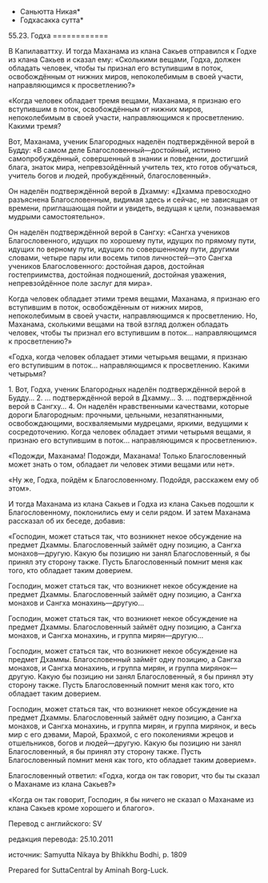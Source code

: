 * Саньютта Никая*
* Годхасакка сутта*

55\.23\. Годха
\=\=\=\=\=\=\=\=\=\=\=\=

В Капилаваттху\. И тогда Маханама из клана Сакьев отправился к Годхе из клана Сакьев и сказал ему: «Сколькими вещами, Годха, должен обладать человек, чтобы ты признал его вступившим в поток, освобождённым от нижних миров, непоколебимым в своей участи, направляющимся к просветлению?»

«Когда человек обладает тремя вещами, Маханама, я признаю его вступившим в поток, освобождённым от нижних миров, непоколебимым в своей участи, направляющимся к просветлению\. Какими тремя?

Вот, Маханама, ученик Благородных наделён подтверждённой верой в Будду: «В самом деле Благословенный—достойный, истинно самопробуждённый, совершенный в знании и поведении, достигший блага, знаток мира, непревзойдённый учитель тех, кто готов обучаться, учитель богов и людей, пробуждённый, благословенный»\.

Он наделён подтверждённой верой в Дхамму: «Дхамма превосходно разъяснена Благословенным, видимая здесь и сейчас, не зависящая от времени, приглашающая пойти и увидеть, ведущая к цели, познаваемая мудрыми самостоятельно»\.

Он наделён подтверждённой верой в Сангху: «Сангха учеников Благословенного, идущих по хорошему пути, идущих по прямому пути, идущих по верному пути, идущих по совершенному пути, другими словами, четыре пары или восемь типов личностей—это Сангха учеников Благословенного: достойная даров, достойная гостеприимства, достойная подношений, достойная уважения, непревзойдённое поле заслуг для мира»\.

Когда человек обладает этими тремя вещами, Маханама, я признаю его вступившим в поток, освобождённым от нижних миров, непоколебимым в своей участи, направляющимся к просветлению\. Но, Маханама, сколькими вещами на твой взгляд должен обладать человек, чтобы ты признал его вступившим в поток… направляющимся к просветлению?»

«Годха, когда человек обладает этими четырьмя вещами, я признаю его вступившим в поток… направляющимся к просветлению\. Какими четырьмя?

1\. Вот, Годха, ученик Благородных наделён подтверждённой верой в Будду…
2\. … подтверждённой верой в Дхамму…
3\. … подтверждённой верой в Сангху…
4\. Он наделён нравственными качествами, которые дороги Благородным: прочными, цельными, незапятнанными, освобождающими, восхваляемыми мудрецами, яркими, ведущими к сосредоточению\. Когда человек обладает этими четырьмя вещами, я признаю его вступившим в поток… направляющимся к просветлению»\.

«Подожди, Маханама\! Подожди, Маханама\! Только Благословенный может знать о том, обладает ли человек этими вещами или нет»\.

«Ну же, Годха, пойдём к Благословенному\. Подойдя, расскажем ему об этом»\.

И тогда Маханама из клана Сакьев и Годха из клана Сакьев подошли к Благословенному, поклонились ему и сели рядом\. И затем Маханама рассказал об их беседе, добавив:

«Господин, может статься так, что возникнет некое обсуждение на предмет Дхаммы\. Благословенный займёт одну позицию, а Сангха монахов—другую\. Какую бы позицию ни занял Благословенный, я бы принял эту сторону также\. Пусть Благословенный помнит меня как того, кто обладает таким доверием\.

Господин, может статься так, что возникнет некое обсуждение на предмет Дхаммы\. Благословенный займёт одну позицию, а Сангха монахов и Сангха монахинь—другую…

Господин, может статься так, что возникнет некое обсуждение на предмет Дхаммы\. Благословенный займёт одну позицию, а Сангха монахов, и Сангха монахинь, и группа мирян—другую…

Господин, может статься так, что возникнет некое обсуждение на предмет Дхаммы\. Благословенный займёт одну позицию, а Сангха монахов, и Сангха монахинь, и группа мирян, и группа мирянок—другую\. Какую бы позицию ни занял Благословенный, я бы принял эту сторону также\. Пусть Благословенный помнит меня как того, кто обладает таким доверием\.

Господин, может статься так, что возникнет некое обсуждение на предмет Дхаммы\. Благословенный займёт одну позицию, а Сангха монахов, и Сангха монахинь, и группа мирян, и группа мирянок, и весь мир с его дэвами, Марой, Брахмой, с его поколениями жрецов и отшельников, богов и людей—другую\. Какую бы позицию ни занял Благословенный, я бы принял эту сторону также\. Пусть Благословенный помнит меня как того, кто обладает таким доверием»\.

Благословенный ответил: «Годха, когда он так говорит, что бы ты сказал о Маханаме из клана Сакьев?»

«Когда он так говорит, Господин, я бы ничего не сказал о Маханаме из клана Сакьев кроме хорошего и благого»\.

Перевод с английского: SV

редакция перевода: 25\.10\.2011

источник: Samyutta Nikaya by Bhikkhu Bodhi, p\. 1809

Prepared for SuttaCentral by Aminah Borg\-Luck\.
